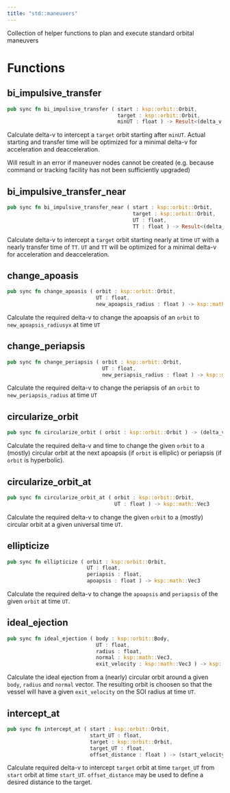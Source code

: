 ```yaml
---
title: "std::maneuvers"
---
```


Collection of helper functions to plan and execute standard orbital maneuvers

# Functions


## bi_impulsive_transfer

```rust
pub sync fn bi_impulsive_transfer ( start : ksp::orbit::Orbit,
                                    target : ksp::orbit::Orbit,
                                    minUT : float ) -> Result<(delta_v : ksp::math::Vec3, UT : float), string>
```

Calculate delta-v to intercept a `target` orbit starting after `minUT`.
Actual starting and transfer time will be optimized for a minimal delta-v for
acceleration and deacceleration.

Will result in an error if maneuver nodes cannot be created
(e.g. because command or tracking facility has not been sufficiently upgraded)

## bi_impulsive_transfer_near

```rust
pub sync fn bi_impulsive_transfer_near ( start : ksp::orbit::Orbit,
                                         target : ksp::orbit::Orbit,
                                         UT : float,
                                         TT : float ) -> Result<(delta_v : ksp::math::Vec3, UT : float), string>
```

Calculate delta-v to intercept a `target` orbit starting nearly at time `UT` with
a nearly transfer time of `TT`. `UT` and `TT` will be optimized for a minimal delta-v for
acceleration and deacceleration.

## change_apoasis

```rust
pub sync fn change_apoasis ( orbit : ksp::orbit::Orbit,
                             UT : float,
                             new_apoapsis_radius : float ) -> ksp::math::Vec3
```

Calculate the required delta-v to change the apoapsis of an `orbit`
to `new_apoapsis_radiusyx` at time `UT`

## change_periapsis

```rust
pub sync fn change_periapsis ( orbit : ksp::orbit::Orbit,
                               UT : float,
                               new_periapsis_radius : float ) -> ksp::math::Vec3
```

Calculate the required delta-v to change the periapsis of an `orbit`
to `new_periapsis_radius` at time `UT`

## circularize_orbit

```rust
pub sync fn circularize_orbit ( orbit : ksp::orbit::Orbit ) -> (delta_v : ksp::math::Vec3, UT : float)
```

Calculate the required delta-v and time to change the given `orbit`
to a (mostly) circular orbit at the next apoapsis (if `orbit` is elliplic)
or periapsis (if `orbit` is hyperbolic).

## circularize_orbit_at

```rust
pub sync fn circularize_orbit_at ( orbit : ksp::orbit::Orbit,
                                   UT : float ) -> ksp::math::Vec3
```

Calculate the required delta-v to change the given `orbit`
to a (mostly) circular orbit at a given universal time `UT`.

## ellipticize

```rust
pub sync fn ellipticize ( orbit : ksp::orbit::Orbit,
                          UT : float,
                          periapsis : float,
                          apoapsis : float ) -> ksp::math::Vec3
```

Calculate the required delta-v to change the `apoapsis` and `periapsis` of the given `orbit`
at time `UT`.

## ideal_ejection

```rust
pub sync fn ideal_ejection ( body : ksp::orbit::Body,
                             UT : float,
                             radius : float,
                             normal : ksp::math::Vec3,
                             exit_velocity : ksp::math::Vec3 ) -> ksp::orbit::Orbit
```

Calculate the ideal ejection from a (nearly) circular orbit around a given `body`, `radius` and `normal` vector.
The resulting orbit is choosen so that the vessel will have a given `exit_velocity` on the SOI radius at time `UT`.

## intercept_at

```rust
pub sync fn intercept_at ( start : ksp::orbit::Orbit,
                           start_UT : float,
                           target : ksp::orbit::Orbit,
                           target_UT : float,
                           offset_distance : float ) -> (start_velocity : ksp::math::Vec3, target_velocity : ksp::math::Vec3)
```

Calculate required delta-v to intercept `target` orbit at time `target_UT` from `start` orbit at time `start_UT`.
`offset_distance` may be used to define a desired distance to the target.
